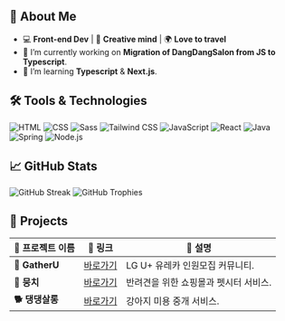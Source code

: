 ## 🌟 About Me
- 💻 **Front-end Dev** | 🎨 **Creative mind** | 🌍 **Love to travel**
- 🚀 I’m currently working on **Migration of DangDangSalon from JS to Typescript**.
- 🌱 I’m learning **Typescript** & **Next.js**.

## 🛠️ Tools & Technologies

![HTML](https://img.shields.io/badge/HTML-E34F26?style=for-the-badge&logo=html5&logoColor=white)
![CSS](https://img.shields.io/badge/CSS-1572B6?style=for-the-badge&logo=css3&logoColor=white)
![Sass](https://img.shields.io/badge/Sass-CC6699?style=for-the-badge&logo=sass&logoColor=white)
![Tailwind CSS](https://img.shields.io/badge/TailwindCSS-38B2AC?style=for-the-badge&logo=tailwindcss&logoColor=white)
![JavaScript](https://img.shields.io/badge/JavaScript-F7DF1E?style=for-the-badge&logo=javascript&logoColor=black)
![React](https://img.shields.io/badge/React-61DAFB?style=for-the-badge&logo=react&logoColor=black)
![Java](https://img.shields.io/badge/Java-007396?style=for-the-badge&logo=java&logoColor=white)
![Spring](https://img.shields.io/badge/Spring-6DB33F?style=for-the-badge&logo=spring&logoColor=white)
![Node.js](https://img.shields.io/badge/Node.js-339933?style=for-the-badge&logo=nodedotjs&logoColor=white)

## 📈 GitHub Stats
![GitHub Streak](https://streak-stats.demolab.com/?user=skang9810&theme=tokyonight)
![GitHub Trophies](https://github-profile-trophy.vercel.app/?username=skang9810&theme=onestar&row=2&column=3)

## 🚀 Projects

| 📂 프로젝트 이름        | 🔗 링크                             | 📝 설명                                    |
|------------------------|-----------------------------------|-----------------------------------------|
| **🌟 GatherU**    | [바로가기](https://github.com/URECA-TEAM4) | LG U+ 유레카 인원모집 커뮤니티. |
| **🐶 뭉치**     | [바로가기](https://github.com/URECA-TEAM3) | 반려견을 위한 쇼핑몰과 펫시터 서비스. |
| **🐕 댕댕살롱**    | [바로가기](https://github.com/YOUR_USERNAME/Ureca-Dangdang-salon) | 강아지 미용 중개 서비스. |

<!--
## 🏆 Achievements

- 🥇 **[Highlight an Achievement]**
- 🏆 **[Highlight Another Achievement]**
-->
